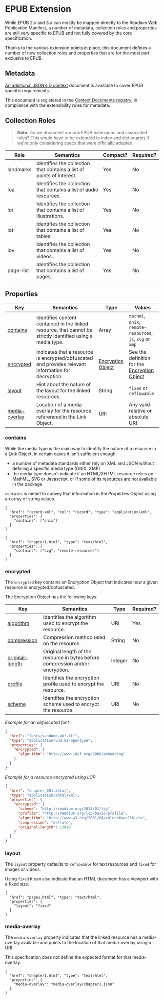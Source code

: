 # EPUB Extension

While EPUB 2.x and 3.x can mostly be mapped directly to the Readium Web Publication Manifest, a number of metadata, collection roles and properties are still very specific to EPUB and not fully covered by the core specification.

Thanks to the various extension points in place, this document defines a number of new collection roles and properties that are for the most part exclusive to EPUB.

## Metadata

[An additional JSON-LD context](../contexts/epub) document is available to cover EPUB specific requirements.

This document is registered in the [Context Documents registry](../contexts), in compliance with the extensibility rules for metadata.

## Collection Roles

> **Note**: Do we document various EPUB extensions and associated roles? This would have to be extended to index and dictionaries if we're only considering specs that were officially adopted.

| Role  | Semantics | Compact? | Required? |
| ----- | --------- | -------- | --------- |
| landmarks  | Identifies the collection that contains a list of points of interest.  | Yes  | No  |
| loa  | Identifies the collection that contains a list of audio resources.  | Yes  | No  |
| loi  | Identifies the collection that contains a list of illustrations.  | Yes  | No  |
| lot  | Identifies the collection that contains a list of tables.  | Yes  | No  |
| lov  | Identifies the collection that contains a list of videos.  | Yes  | No  |
| page-list  | Identifies the collection that contains a list of pages.  | Yes  | No  |


## Properties

| Key   | Semantics | Type     | Values    | 
| ----- | --------- | -------- | --------- | 
| [contains](#contains)  | Identifies content contained in the linked resource, that cannot be strictly identified using a media type.  | Array  | `mathml`, `onix`, `remote-resources`, `js`, `svg` or `xmp`  | 
| [encrypted](#encrypted)  | Indicates that a resource is encrypted/obfuscated and provides relevant information for decryption.  | [Encryption Object](#encrypted)  | See the definition for the [Encryption Object](#encrypted) | 
| [layout](#layout)  | Hint about the nature of the layout for the linked resources.  | String  | `fixed` or `reflowable`  | 
| [media-overlay](#media-overlay)  | Location of a media-overlay for the resource referenced in the Link Object.  | URI  | Any valid relative or absolute URI  | 

### contains

While the media type is the main way to identify the nature of a resource in a Link Object, in certain cases it isn't sufficient enough:

* a number of metadata standards either rely on XML and JSON without defining a specific media type (ONIX, XMP)
* the media type doesn't indicate if an HTML/XHTML resource relies on MathML, SVG or Javascript, or if some of its resources are not available in the package 

`contains` is meant to convey that information in the Properties Object using an array of string values.

```
{
  "href": "record.xml", "rel": "record", "type": "application/xml",
  "properties": {
    "contains": ["onix"]
  }
}
```

```
{
  "href": "chapter1.html", "type": "text/html",
  "properties": {
    "contains": ["svg", "remote-resources"]
  }
}
```

### encrypted

The `encrypted` key contains an Encryption Object that indicates how a given resource is encrypted/obfuscated.

The Encryption Object has the following keys:

| Key   | Semantics | Type     | Required? |
| ----- | --------- | -------- | --------- |
| [algorithm](#algorithm)  | Identifies the algorithm used to encrypt the resource.  | URI  | Yes |
| [compression](#compression)  | Compression method used on the resource.  | String  | No |
| [original-length](#original-length)  | Original length of the resource in bytes before compression and/or encryption. | Integer  | No |
| [profile](#profile)  | Identifies the encryption profile used to encrypt the resource.  | URI  | No |
| [scheme](#scheme)  | Identifies the encryption scheme used to encrypt the resource.  | URI  | No |

*Example for an obfuscated font*

```json
{
  "href": "fonts/sandome.obf.ttf",
  "type": "application/vnd.ms-opentype",
  "properties": {
    "encrypted": {
      "algorithm": "http://www.idpf.org/2008/embedding"
    }
  }
}
```

*Example for a resource encrypted using LCP*

```json
{
  "href": "chapter_001.xhtml",
  "type": "application/xhtml+xml",
  "properties": {
    "encrypted": {
      "scheme": "http://readium.org/2014/01/lcp",
      "profile": "http://readium.org/lcp/basic-profile",
      "algorithm": "http://www.w3.org/2001/04/xmlenc#aes256-cbc",
      "compression": "deflate",
      "original-length": 13810
    }
  }
}
```


### layout

The `layout` property defaults to `reflowable` for text resources and `fixed` for images or videos.

Using `fixed` it can also indicate that an HTML document has a viewport with a fixed size.

```
{
  "href": "page1.html", "type": "text/html",
  "properties": {
    "layout": "fixed"
  }
}
```

### media-overlay

The `media-overlay` property indicates that the linked resource has a media-overlay available and points to the location of that media-overlay using a URI.

This specification does not define the expected format for that media-overlay.

```
{
  "href": "chapter1.html", "type": "text/html",
  "properties": {
    "media-overlay": "media-overlay/chapter1.json"
  }
}
```
